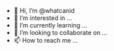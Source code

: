 - 👋 Hi, I’m @whatcanid
- 👀 I’m interested in ...
- 🌱 I’m currently learning ...
- 💞️ I’m looking to collaborate on ...
- 📫 How to reach me ...

<!---
whatcanid/whatcanid is a ✨ special ✨ repository because its `README.md` (this file) appears on your GitHub profile.
You can click the Preview link to take a look at your changes.
--->
